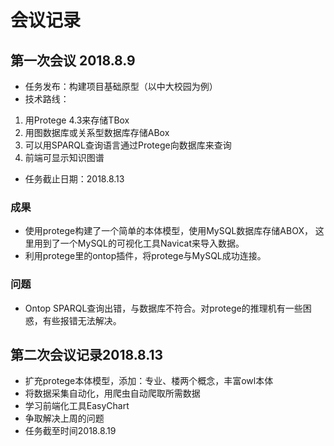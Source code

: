 
# 会议记录
## 第一次会议 2018.8.9
- 任务发布：构建项目基础原型（以中大校园为例）
- 技术路线：
 1. 用Protege 4.3来存储TBox
 2. 用图数据库或关系型数据库存储ABox
 3. 可以用SPARQL查询语言通过Protege向数据库来查询
 4. 前端可显示知识图谱
 - 任务截止日期：2018.8.13
 

### 成果
- 使用protege构建了一个简单的本体模型，使用MySQL数据库存储ABOX，
这里用到了一个MySQL的可视化工具Navicat来导入数据。
- 利用protege里的ontop插件，将protege与MySQL成功连接。

### 问题
- Ontop SPARQL查询出错，与数据库不符合。对protege的推理机有一些困惑，有些报错无法解决。

## 第二次会议记录2018.8.13
- 扩充protege本体模型，添加：专业、楼两个概念，丰富owl本体
- 将数据采集自动化，用爬虫自动爬取所需数据
- 学习前端化工具EasyChart
- 争取解决上周的问题
- 任务截至时间2018.8.19